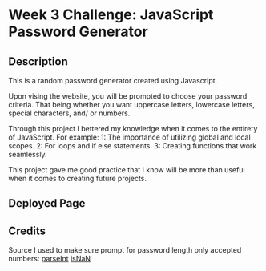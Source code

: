 # Week 3 Challenge: JavaScript Password Generator

## Description

This is a random password generator created using Javascript. 

Upon vising the website, you will be prompted to choose your password criteria. That being whether you want uppercase letters, lowercase letters, special characters, and/ or numbers.

Through this project I bettered my knowledge when it comes to the entirety of JavaScript. For example: 
1: The importance of utilizing global and local scopes.
2: For loops and if else statements.
3: Creating functions that work seamlessly.

This project gave me good practice that I know will be more than useful when it comes to creating future projects.

## Deployed Page


## Credits 

Source I used to make sure prompt for password length only accepted numbers: 
[parseInt](https://developer.mozilla.org/en-US/docs/Web/JavaScript/Reference/Global_Objects/parseInt#try_it)
[isNaN](https://developer.mozilla.org/en-US/docs/Web/JavaScript/Reference/Global_Objects/isNaN)
